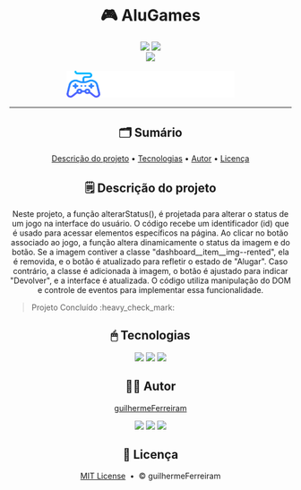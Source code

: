 # <h1 align="center">🎮 AluGames</h1>

<p align="center"><a href="https://github.com/guilhermeFerreiram/AluGames/blob/main/LICENSE"><img src="https://img.shields.io/github/license/guilhermeFerreiram/AluGames?labelColor=323330"/></a> <img src="https://img.shields.io/badge/JavaScript-323330?style=flat&logo=javascript&logoColor=F7DF1E"/> <br> <a href="https://alu-games-sandy.vercel.app/"><img src="https://img.shields.io/badge/Visite_o_site_aqui-993399"/></a></p>

<p align="center"><img src="https://github.com/guilhermeFerreiram/AluGames/blob/main/img/logo.svg" width="300px"/></p>

---

<h2 align="center">🗂 Sumário</h2>
<p align="center">
  <a href="#descricao">Descrição do projeto</a> &bull; 
  <a href="#tecnologias">Tecnologias</a> &bull; 
  <a href="#autor">Autor</a> &bull; 
  <a href="#licenca">Licença</a>
</p>

<h2 align="center" id="descricao">🗒 Descrição do projeto</h2>
<p align="center">Neste projeto, a função alterarStatus(), é projetada para alterar o status de um jogo na interface do usuário. O código recebe um identificador (id) que é usado para acessar elementos específicos na página. Ao clicar no botão associado ao jogo, a função altera dinamicamente o status da imagem e do botão. Se a imagem contiver a classe "dashboard__item__img--rented", ela é removida, e o botão é atualizado para refletir o estado de "Alugar". Caso contrário, a classe é adicionada à imagem, o botão é ajustado para indicar "Devolver", e a interface é atualizada. O código utiliza manipulação do DOM e controle de eventos para implementar essa funcionalidade.</p>
<blockquote> Projeto Concluído :heavy_check_mark:</blockquote>

<h2 align="center" id="tecnologias">🖱 Tecnologias</h2>
<p align="center"><img src="https://img.shields.io/badge/JavaScript-323330?style=flat&logo=javascript&logoColor=F7DF1E"/> <img src="https://img.shields.io/badge/HTML5-323330?logo=html5"/> <img src="https://img.shields.io/badge/CSS3-323330?logo=css3"/></p>

<h2 align="center" id="autor">🙋‍♂️ Autor</h2>
<p align="center"><a href="https://github.com/guilhermeFerreiram">guilhermeFerreiram</a></p>
<p align="center"><a href="https://www.linkedin.com/in/guilherme-f-souza/"><img src="https://img.shields.io/badge/LinkedIn-0077B5?style=flat&logo=linkedin&logoColor=white"/></a> <a href="https://discord.com/"><img src="https://img.shields.io/badge/Discord-7289DA?style=flat&logo=discord&logoColor=white"/></a> <a href="mailto:guil.ferreiram@gmail.com?subject=Hello"><img src="https://img.shields.io/badge/Gmail-D14836?style=flat&logo=gmail&logoColor=white"/></a></p>

<h2 align="center" id="licenca">📃 Licença</h2>
<p align="center"><a href="https://github.com/guilhermeFerreiram/AluGames/blob/main/LICENSE">MIT License</a> &nbsp;&bull;&nbsp; &copy; guilhermeFerreiram</p>
